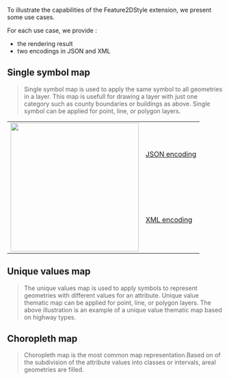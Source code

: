 To illustrate the capabilities of the Feature2DStyle extension, we present some use cases.

For each use case, we provide  :
- the rendering result
- two encodings in JSON and XML


## Single symbol map

> Single symbol map is used to apply the same symbol to all geometries in a layer. This map is usefull for drawing a layer with just one category such as county boundaries or buildings as above. Single symbol can be applied for point, line, or polygon layers. 

     

<table>
  <tr>
    <td rowspan="2"><img src="cartography/images/single_symbol_map.png" width="300"></td>
    <td><a href="https://raw.githubusercontent.com/orbisgis/orbismap/master/map/src/test/resources/org/orbisgis/orbismap/map/renderer/featureStyle/styles/single_symbol/single_symbol_map.json">JSON encoding</a></td>    
  </tr>
  <tr>
    <td><a href="https://raw.githubusercontent.com/orbisgis/orbismap/master/map/src/test/resources/org/orbisgis/orbismap/map/renderer/featureStyle/styles/single_symbol/single_symbol_map.se">XML encoding</a></td>
  </tr>
</table>

 ## Unique values map
 
 > The unique values map is used to apply symbols to represent geometries with different values for an attribute. Unique value thematic map can be applied for point, line, or polygon layers. The above illustration is an example of a unique value thematic map based on highway types.


 ## Choropleth map
 
> Choropleth map is the most common map representation.Based on of the subdivision of the attribute values into classes or intervals, areal geometries are filled.